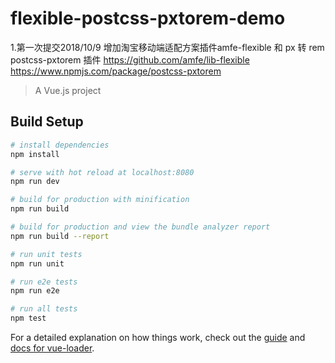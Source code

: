 # flexible-postcss-pxtorem-demo

1.第一次提交2018/10/9
增加淘宝移动端适配方案插件amfe-flexible 和 px 转 rem postcss-pxtorem 插件
https://github.com/amfe/lib-flexible
https://www.npmjs.com/package/postcss-pxtorem

> A Vue.js project

## Build Setup

``` bash
# install dependencies
npm install

# serve with hot reload at localhost:8080
npm run dev

# build for production with minification
npm run build

# build for production and view the bundle analyzer report
npm run build --report

# run unit tests
npm run unit

# run e2e tests
npm run e2e

# run all tests
npm test
```

For a detailed explanation on how things work, check out the [guide](http://vuejs-templates.github.io/webpack/) and [docs for vue-loader](http://vuejs.github.io/vue-loader).
